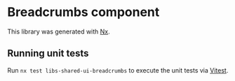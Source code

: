 # Breadcrumbs component

This library was generated with [Nx](https://nx.dev).

## Running unit tests

Run `nx test libs-shared-ui-breadcrumbs` to execute the unit tests via [Vitest](https://vitest.dev/).
